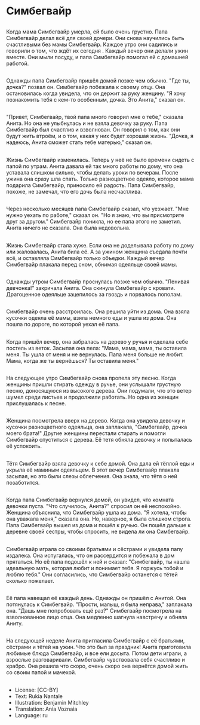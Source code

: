# Симбегвайр

##
Когда мама Симбегвайр умерла, ей было очень грустно. Папа Симбегвайр делал всё для своей дочери. Они снова научились быть счастливыми без мамы Симбегвайр. Каждое утро они садились и говорили о том, что ждёт их сегодня . Каждый вечер они делали ужин вместе. Они мыли посуду, и папа Симбегвайр помогал ей с домашней работой.

##
Однажды папа Симбегвайр пришёл домой позже чем обычно. "Где ты, дочка?" позвал он. Симбегвайр побежала к своему отцу. Она остановилась когда увидела, что он держит за руку женцину. "Я хочу познакомить тебя с кем-то особенным, дочка. Это Анита," сказал он.

##
"Привет, Симбегвайр, твой папа много говорил мне о тебе," сказала Анита. Но она не улыбнулась и не взяла девочку за руку. Папа Симбегвайр был счастлив и взволнован. Он говорил о том, как они будут жить втроём, и о том, какая у них будет хорошая жизнь. "Дочка, я надеюсь, Анита сможет стать тебе матерью," сказал он.

##
Жизнь Симбегвайр изменилась. Теперь у неё не было времени сидеть с папой по утрам. Анита давала ей так много работы по дому, что она уставала слишком сильно, чтобы делать уроки по вечерам. После ужина она сразу шла спать. Только разноцветное одеяло, которое мама подарила Симбегвайр, приносило ей радость. Папа Симбегвайр, похоже, не замечал, что его дочь была несчастлива.

##
Через несколько месяцев папа Симбегвайр сказал, что уезжает. "Мне нужно уехать по работе," сказал он. "Но я знаю, что вы присмотрите друг за другом." Симбегвайр поникла, но ее папа этого не заметил. Анита ничего не сказала. Она была недовольна.

##
Жизнь Симбегвайр стала хуже. Если она не доделывала работу по дому или жаловалась, Анита била её. А за ужином женщина съедала почти всё, и оставляла Симбегвайр только объедки. Каждый вечер Симбегвайр плакала перед сном, обнимая одеяльце своей мамы.

##
Однажды утром Симбегвайр проснулась позже чем обычно. "Ленивая девчонка!" закричала Анита. Она скинула Симбегвайр с кровати. Драгоценное одеяльце зацепилось за гвоздь и порвалось пополам.

##
Симбегвайр очень расстроилась. Она решила уйти из дома. Она взяла кусочки одеяла её мамы, взяла немного еды и ушла из дома. Она пошла по дороге, по которой уехал её папа.

##
Когда пришёл вечер, она забралась на дерево у ручья и сделала себе постель из веток. Засыпая она пела: "Мама, мама, мама, ты оставила меня. Ты ушла от меня и не вернулась. Папа меня больше не любит. Мама, когда же ты вернёшься? Ты оставила меня."

##
На следующее утро Симбегвайр снова пропела эту песню. Когда женщины пришли стирать одежду в ручье, они услышали грустную песню, доносящуюся из высокого дерева. Они подумали, что это ветер шумел среди листьев и продолжили работать. Но одна из женщин прислушалась к песне.

##
Женщина посмотрела вверх на дерево. Когда она увидела девочку и кусочки разноцветного одеяльца, она заплакала, "Симбегвайр, дочка моего брата!" Другие женщины перестали стирать и помогли Симбегвайр спуститься с дерева. Её тетя обняла девочку и попыталась её успокоить.

##
Тётя Симбегвайр взяла девочку к себе домой. Она дала ей тёплой еды и укрыла её маминым одеяльцем. В этот вечер Симбегвайр плакала засыпая, но это были слезы облегчения. Она знала, что тётя о ней позаботится.

##
Когда папа Симбегвайр вернулся домой, он увидел, что комната девочки пуста. "Что случилось, Анита?" спросил он её неспокойно. Женщина объяснила, что Симбегвайр ушла из дома. "Я хотела, чтобы она уважала меня," сказала она. Но, наверное, я была слишком строга. Папа Симбегвайр вышел из дома и пошёл к ручью. Он пошёл дальше к деревне своей сестры, чтобы спросить, не видела ли она Симбегвайр.

##
Симбегвайр играла со своими братьями и сёстрами и увидела папу издалека. Она испугалась, что он рассердится и побежала в дом прятаться. Но её папа подошёл к ней и сказал: "Симбегвайр, ты нашла идеальную мать, которая любит и понимает тебя. Я горжусь тобой и люблю тебя." Они согласились, что Симбегвайр останется с тётей сколько пожелает.

##
Её папа навещал её каждый день. Однажды он пришёл с Анитой. Она потянулась к Симбегвайр. "Прости, малыш, я была неправа," заплакала она. "Дашь мне попробовать ещё раз?" Симбегвайр посмотрела на взволнованное лицо отца. Она медленно шагнула навстречу и обняла Аниту.

##
На следующей неделе Анита пригласила Симбегвайр с её братьями, сёстрами и тётей на ужин. Что это был за праздник! Анита приготовила любимые блюда Симбегвайр, и все ели досыта. Потом дети играли, а взрослые разговаривали. Симбегвайр чувствовала себя счастливо и храбро. Она решила что скоро, очень скоро она вернётся домой жить со своим папой и мачехой.

##
* License: [CC-BY]
* Text: Rukia Nantale
* Illustration: Benjamin Mitchley
* Translation: Ania Voznaia
* Language: ru

